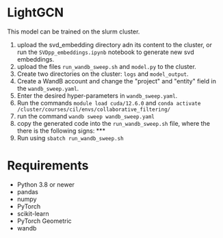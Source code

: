 # LightGCN

This model can be trained on the slurm cluster.

1. upload the svd_embedding directory adn its content to the cluster, or run the ```SVDpp_embeddings.ipynb``` notebook to generate new svd embeddings.
2. upload the files ```run_wandb_sweep.sh``` and ```model.py``` to the cluster.
3. Create two directories on the cluster: ```logs``` and ```model_output```.
4. Create a WandB account and change the "project" and "entity" field in the ```wandb_sweep.yaml```.
5. Enter the desired hyper-parameters in ```wandb_sweep.yaml```.
6. Run the commands ```module load cuda/12.6.0``` and ```conda activate /cluster/courses/cil/envs/collaborative_filtering/```
7. run the command ```wandb sweep wandb_sweep.yaml```
8. copy the generated code into the ```run_wandb_sweep.sh``` file, where the there is the following signs: ***
9. Run using ```sbatch run_wandb_sweep.sh```

# Requirements

- Python 3.8 or newer  
- pandas  
- numpy  
- PyTorch  
- scikit-learn
- PyTorch Geometric
- wandb